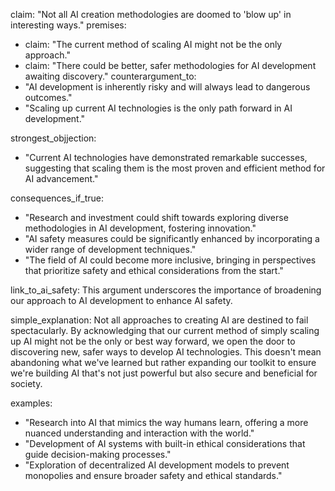 claim: "Not all AI creation methodologies are doomed to 'blow up' in interesting ways."
premises:
  - claim: "The current method of scaling AI might not be the only approach."
  - claim: "There could be better, safer methodologies for AI development awaiting discovery."
counterargument_to:
  - "AI development is inherently risky and will always lead to dangerous outcomes."
  - "Scaling up current AI technologies is the only path forward in AI development."

strongest_objjection:
  - "Current AI technologies have demonstrated remarkable successes, suggesting that scaling them is the most proven and efficient method for AI advancement."

consequences_if_true:
  - "Research and investment could shift towards exploring diverse methodologies in AI development, fostering innovation."
  - "AI safety measures could be significantly enhanced by incorporating a wider range of development techniques."
  - "The field of AI could become more inclusive, bringing in perspectives that prioritize safety and ethical considerations from the start."

link_to_ai_safety: This argument underscores the importance of broadening our approach to AI development to enhance AI safety.

simple_explanation: Not all approaches to creating AI are destined to fail spectacularly. By acknowledging that our current method of simply scaling up AI might not be the only or best way forward, we open the door to discovering new, safer ways to develop AI technologies. This doesn't mean abandoning what we've learned but rather expanding our toolkit to ensure we're building AI that's not just powerful but also secure and beneficial for society.

examples:
  - "Research into AI that mimics the way humans learn, offering a more nuanced understanding and interaction with the world."
  - "Development of AI systems with built-in ethical considerations that guide decision-making processes."
  - "Exploration of decentralized AI development models to prevent monopolies and ensure broader safety and ethical standards."